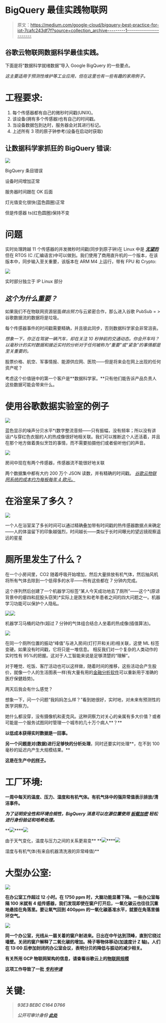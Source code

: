 # BigQuery 最佳实践物联网

> 原文：<https://medium.com/google-cloud/bigquery-best-practice-for-iot-7cafc243df7f?source=collection_archive---------1----------------------->

## 谷歌云物联网数据科学最佳实践。

下面是将“数据科学就绪数据”导入 Google BigQuery 的一些要点。

*这主要适用于预测性维护等工业应用，但在这里也有一些有趣的家用例子。*

# 工程要求:

1.  每个传感器都有自己的微秒时间戳(UNIX)。
2.  该设备(拥有多个传感器)也有自己的时间戳。
3.  当设备数据包到达时，服务器会对其进行标记。
4.  上述所有 3 项的原子钟参考(设备在启动时获取)

## 让数据科学家抓狂的 BigQuery 错误:

![](img/4b5570ccd7ad0ec8339f7bf9ac68f4f5.png)

BigQuery 条目错误

设备时间增加正常

服务器时间跟在 OK 后面

灯光值变化很快(蓝色圆圈)正常

但是传感器 ts(红色圆圈)保持不变

# 问题

实时处理跨越 11 个传感器的并发微秒时间戳(同步到原子钟)在 Linux 中是 [***无望的***](https://www.theregister.co.uk/2019/04/17/kernel_bypassing_by_quobye_tensorflow_plugin_for_faster_machine_learning_file_access/) 但在 RTOS (C /汇编语言)中可以做到。我们使用了商用直升机的一个版本，在该版本中，同步输入至关重要，该版本在 ARM M4 上运行，带有 FPU 和 Crypto:

![](img/b28c30da8411e68b14092d91a75b7d2d.png)

实时部分独立于 IP Linux 部分

## ***这个为什么重要？***

如果我们不在物联网资源层面*做出努力*与云紧密合作，那么进入谷歌 PubSub = >谷歌数据流的数据将是垃圾。

每个传感器事件的时间戳需要精确，并且彼此同步，否则数据科学家会非常沮丧。

*想象一下，你正在驾驶一辆汽车，却在关注 10 秒钟前的交通动态。你会开车吗？以毫秒计的实时数据和接近实时的分析对于任何被称为“重要”或“紧急”的事情都是至关重要的。*

股票价格、航空、军事情报、能源供应网、医院——但是将来会在网上出现的任何资产呢？

考虑这个价值链中的第一个客户是**数据科学家。**只有他们能告诉产品负责人这些数据可能会带来什么。

# 使用谷歌数据实验室的例子

![](img/fd498516a421db3b83c3e90ebf627b35.png)

蓝色显示的噪声分贝水平*(数字整流音频——只有振幅，没有频率；所以没有讲话)*与穿红色衣服的人的热成像很好地相关联。我们可以推断这个人还活着，并且在那个地方做着类似烹饪的事情，而不需要拍摄他们或者偷听他们的声音。

![](img/47d1fc577ec6bae6bd4fc1d3ffbb2311.png)

房间中现在有两个传感器，传感器流不能很好地关联

两个数据集中都有大约 200 万个 JSON 读数，并有精确的时间戳。 [*谷歌云物联网系统的成本约为每板每年 4 欧元。*](/google-cloud/how-much-does-iot-on-google-cloud-cost-at-scale-58d7227b1bba)

# 在浴室呆了多久？

![](img/603adffe615384657dd1eb04fe76b05d.png)

一个人在浴室呆了多长时间可以通过精确叠加带有时间戳的热传感器数据点来确定——人的体温留下的印象越强烈，时间越长——类似于长时间曝光的望远镜观察遥远的星星

# 厕所里发生了什么？

在一个小房间里，CO2 随着呼吸开始增加，然后大量排放有机气体，然后抽风机将所有气体去除到一个低得多的水平——所有这些都在 7 分钟内完成。

这个序列然后创建了一个机器学习标签“某人今天成功地去了厕所”——这个*(原谅背景中的瘪四和屁股头窃笑)*实际上是医生和老年患者之间的四大问题之一。机器学习功能可以保护个人隐私。

![](img/1c8d502fb245efa248ef2fbdd849454e.png)![](img/de4e345aaa1df929d692445bbb6b6fc5.png)

机器学习马桶的动作(超过 7 分钟的气体组合结合人坐着的热成像(插值算法)。

![](img/07ca56536a13629503bcb7cdabc49049.png)

在同一个厕所位置的振动“峰值”与进入房间(灯打开和关闭)相关联，这使 ML 标签变硬。如果没有时间戳，它将只是一堆信息。 相反我们对一个复杂的人类动作的实时性有 95%的把握。这对于人工智能来说是足够清楚的“理解”。

对于睡觉、吃饭、客厅活动也可以这样做，随着时间的推移，这些活动会产生股价，就像一个人的生活图表一样(有大量有用的[金融分析软件](https://towardsdatascience.com/predicting-stock-prices-with-echo-state-networks-f910809d23d4)可以重新用于准确的医疗保健趋势)。

两天后我会有什么感觉？

想象一下，问一个问题“我妈妈怎么样？”看到她很好，实时地，对未来有预测性的医学洞察力。

她什么都没穿，没有摄像机和麦克风。这种洞察力对关心的亲属有多大价值？或者可能是一个服务试图同时管理一个城市的几十万个病人**？**

**以低成本获得实时数据是一回事。**

**另一个问题是对(数据)进行足够快的分析处理**，同时还要实时处理**，在不到 100 毫秒的延迟内产生大规模结果。**

**这是在生产中[的样子](/@nickord/eon-blockchain-patent-ep3512228-6b403ad0b1dd)。**

# **工厂环境:**

**一周中每天的温度、压力、湿度和有机气体。有机气体中的强异常值表示排放/清洁事件。**

***为了证明安全性和环境合规性，BigQuery 消息可以在源位置使用* [*板载加密*](/google-cloud/how-much-does-iot-on-google-cloud-cost-at-scale-58d7227b1bba) *轻松进行身份验证和哈希处理。***

**![](img/f2758026b0d70070472fa44f45697305.png)****![](img/4d941dc2c49053bfb3ef2ad7357eb639.png)

由于天气变化，温度与压力之间的关系更易变** **![](img/f6a4c515a6383d6704feba5be3fcc15a.png)****![](img/0425ccdfd3e6c054f0ea538956ce2dcf.png)

湿度与有机气体(有来自机器清洗液的异常峰值)** 

# **大型办公室:**

**![](img/5d51035f04d0c49bdfe093a3629afdb6.png)**

**在办公室工作超过 12 小时。在 1750 ppm 时，大脑功能显著下降。一些办公室每隔 100 米就有 4 组传感器，我们发现即使在窗户打开后，一氧化碳云也往往沉重地悬挂在角落里。要让氧气回到 400ppm 的一氧化碳基准水平，就要在角落里循环空气。**

**![](img/e5ed740d3ae89b95e1459e84044d83a7.png)**

**同一个办公室，光线从一扇关着的窗户射进来。日出在中午达到顶峰，直到它绕过墙壁。关闭的窗户解释了二氧化碳的增加。椅子等物体移动(加速度计 Z 轴)。人们在 13:00 后参加封闭的办公室会议，表明分贝的降低与振动的减少相关。**

**有关所用 GCP 物联网架构的信息，请查看谷歌云上的[物联网规模](/google-cloud/how-much-does-iot-on-google-cloud-cost-at-scale-58d7227b1bba)**

****这项工作导致了一批** [***专利申请***](/@nickord/eon-blockchain-patent-ep3512228-6b403ad0b1dd)**

# **关键:**

> ***93E3 BEBC C164 D766***
> 
> ***公开可审计身份* [*此处*](https://gist.github.com/NickOrd/ceded6c6c1ada6802f43f5e184341252)**